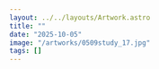 ```yaml
---
layout: ../../layouts/Artwork.astro
title: ""
date: "2025-10-05"
image: "/artworks/0509study_17.jpg"
tags: []
---
```


